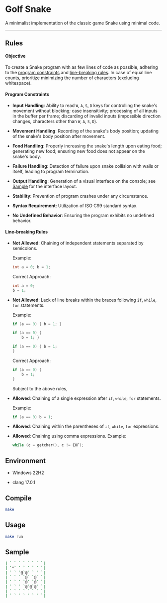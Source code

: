 # Golf Snake

A minimalist implementation of the classic game Snake using minimal code.

---

## Rules

#### Objective

To create a Snake program with as few lines of code as possible, adhering to the [program constraints](#program-constraints) and [line-breaking rules](#line-breaking-rules). In case of equal line counts, prioritize minimizing the number of characters (excluding whitespace).

#### Program Constraints

* **Input Handling**: Ability to read `W`, `A`, `S`, `D` keys for controlling the snake's movement without blocking; case insensitivity; processing of all inputs in the buffer per frame; discarding of invalid inputs (impossible direction changes, characters other than `W`, `A`, `S`, `D`).

* **Movement Handling**: Recording of the snake's body position; updating of the snake's body position after movement.

* **Food Handling**: Properly increasing the snake's length upon eating food; generating new food; ensuring new food does not appear on the snake's body.

* **Failure Handling**: Detection of failure upon snake collision with walls or itself, leading to program termination.

* **Output Handling**: Generation of a visual interface on the console; see [Sample](#Sample) for the interface layout.

* **Stability**: Prevention of program crashes under any circumstance.

* **Syntax Requirement**: Utilization of ISO C99 standard syntax.

* **No Undefined Behavior**: Ensuring the program exhibits no undefined behavior.

#### Line-breaking Rules

* **Not Allowed**: Chaining of independent statements separated by semicolons.

    Example:
    ```c
    int a = 0; b = 1;
    ```

    Correct Approach:
    ```c
    int a = 0;
    b = 1;
    ```

* **Not Allowed**: Lack of line breaks within the braces following `if`, `while`, `for` statements.

    Example:
    ```c
    if (a == 0) { b = 1; }

    if (a == 0) {
        b = 1; }

    if (a == 0) { b = 1;
    }
    ```

    Correct Approach:
    ```c
    if (a == 0) {
        b = 1;
    }
    ```

    Subject to the above rules,

* **Allowed**: Chaining of a single expression after `if`, `while`, `for` statements.

    Example:
    ```c
    if (a == 0) b = 1;
    ```

* **Allowed**: Chaining within the parentheses of `if`, `while`, `for` expressions.

* **Allowed**: Chaining using comma expressions.
    Example:
    ```c
    while (c = getchar(), c != EOF);
    ```

## Environment

* Windows 22H2

* clang 17.0.1

## Compile

```bash
make
```

## Usage

```bash
make run
```

## Sample

```bash
| ` ` ` ` ` ` ` `|
| `*` ` ` ` ` ` `|
| ` ` `@`@` ` ` `|
| ` ` ` `@` `@` `|
| ` ` ` `@` `@` `|
| ` ` ` `@`@`@` `|
| ` ` ` ` ` ` ` `|
| ` ` ` ` ` ` ` `|
```